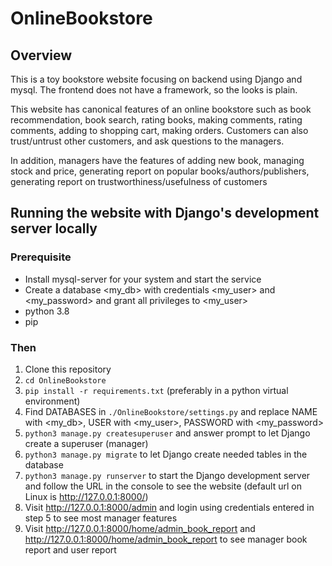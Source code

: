 # OnlineBookstore

## Overview

This is a toy bookstore website focusing on backend using Django and mysql. The frontend does not have a framework, so the
looks is plain.

This website has canonical features of an online bookstore such as book recommendation, book search, rating books, making
comments, rating comments, adding to shopping cart, making orders. Customers can also trust/untrust other customers, and ask questions to the managers.

In addition, managers have the features of adding new book, managing stock and price, generating report on popular
books/authors/publishers, generating report on trustworthiness/usefulness of customers

## Running the website with Django's development server locally

### Prerequisite

- Install mysql-server for your system and start the service
- Create a database \<my_db> with credentials \<my_user> and \<my_password> and grant all privileges to \<my_user>
- python 3.8
- pip

### Then

1. Clone this repository
2. `cd OnlineBookstore`
3. `pip install -r requirements.txt` (preferably in a python virtual environment)
4. Find DATABASES in `./OnlineBookstore/settings.py` and replace NAME with \<my_db>, USER with \<my_user>, PASSWORD with
  \<my_password>
5. `python3 manage.py createsuperuser` and answer prompt to let Django create a superuser (manager)
6. `python3 manage.py migrate` to let Django create needed tables in the database
7. `python3 manage.py runserver` to start the Django development server and follow the URL in the console to see the
  website (default url on Linux is http://127.0.0.1:8000/)
8. Visit http://127.0.0.1:8000/admin and login using credentials entered in step 5 to see most manager features
9. Visit http://127.0.0.1:8000/home/admin_book_report and http://127.0.0.1:8000/home/admin_book_report to see manager book report and user report
